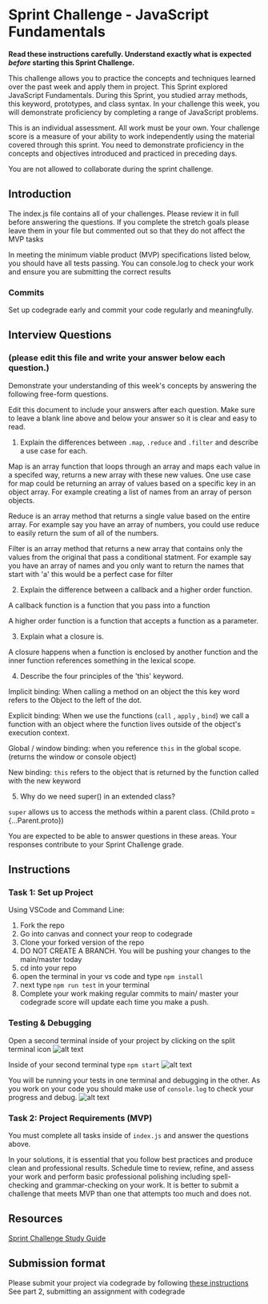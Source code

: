 # Sprint Challenge - JavaScript Fundamentals

**Read these instructions carefully. Understand exactly what is expected _before_ starting this Sprint Challenge.**

This challenge allows you to practice the concepts and techniques learned over the past week and apply them in project. This Sprint explored JavaScript Fundamentals. During this Sprint, you studied array methods, this keyword, prototypes, and class syntax. In your challenge this week, you will demonstrate proficiency by completing a range of JavaScript problems.

This is an individual assessment. All work must be your own. Your challenge score is a measure of your ability to work independently using the material covered through this sprint. You need to demonstrate proficiency in the concepts and objectives introduced and practiced in preceding days.

You are not allowed to collaborate during the sprint challenge. 

## Introduction

The index.js file contains all of your challenges. Please review it in full before answering the questions. If you complete the stretch goals please leave them in your file but commented out so that they do not affect the MVP tasks 

In meeting the minimum viable product (MVP) specifications listed below, you should have all tests passing. You can console.log to check your work and ensure you are submitting the correct results 

### Commits

Set up codegrade early and commit your code regularly and meaningfully. 

## Interview Questions
### (please edit this file and write your answer below each question.)
Demonstrate your understanding of this week's concepts by answering the following free-form questions.

Edit this document to include your answers after each question. Make sure to leave a blank line above and below your answer so it is clear and easy to read.

1. Explain the differences between `.map`, `.reduce` and `.filter` and describe a use case for each. 

Map is an array function that loops through an array and maps each value in a specifed way, returns a new array with these new values. 
    One use case for map could be returning an array of values based on a specific key in an object array. For example creating a list of names from an array of person objects. 

Reduce is an array method that returns a single value based on the entire array. 
    For example say you have an array of numbers, you could use reduce to easily return the sum of all of the numbers. 

Filter is an array method that returns a new array that contains only the values from the original that pass a conditional statment. 
    For example say you have an array of names and you only want to return the names that start with 'a' this would be a perfect case for filter

2. Explain the difference between a callback and a higher order function.

A callback function is a function that you pass into a function

A higher order function is a function that accepts a function as a parameter. 

3. Explain what a closure is.

A closure happens when a function is enclosed by another function and the inner function references something in the lexical scope.  

4. Describe the four principles of the 'this' keyword.

Implicit binding: When calling a method on an object the this key word refers to the Object to the left of the dot. 

Explicit binding: When we use the functions (`call` , `apply` , `bind`) we call a function with an object where the function lives outside of the object's execution context. 

Global / window binding: when you reference `this` in the global scope. (returns the window or console object)

New binding: `this` refers to the object that is returned by the function called with the new keyword

5. Why do we need super() in an extended class?

`super` allows us to access the methods within a parent class. (Child.proto = {...Parent.proto})

You are expected to be able to answer questions in these areas. Your responses contribute to your Sprint Challenge grade. 

## Instructions

### Task 1: Set up Project

Using VSCode and Command Line:


1. Fork the repo
2. Go into canvas and connect your reop to codegrade
3. Clone your forked version of the repo
4. DO NOT CREATE A BRANCH. You will be pushing your changes to the main/master today
5. cd into your repo
6. open the terminal in your vs code and type `npm install`
7. next type `npm run test` in your terminal
8. Complete your work making regular commits to main/ master your codegrade score will update each time you make a push.


### Testing & Debugging

Open a second terminal inside of your project by clicking on the split terminal icon
![alt text](assets/split_terminal.png "Split Terminal")

Inside of your second terminal type `npm start` 
![alt text](assets/npm_start.png "type npm start")

You will be running your tests in one terminal and debugging in the other. As you work on your code you should make use of `console.log` to check your progress and debug.
![alt text](assets/tests_debug_terminal_final.png "your terminal should look like this")

### Task 2: Project Requirements (MVP)

You must complete all tasks inside of `index.js` and answer the questions above.

In your solutions, it is essential that you follow best practices and produce clean and professional results. Schedule time to review, refine, and assess your work and perform basic professional polishing including spell-checking and grammar-checking on your work. It is better to submit a challenge that meets MVP than one that attempts too much and does not.

## Resources
 
 [Sprint Challenge Study Guide](https://www.notion.so/bloomtech/Unit-1-Sprint-3-Study-Guide-033a9a00659a4ef98c12eb97e49a6110)

## Submission format

Please submit your project via codegrade by following [these instructions](https://notion.so.bloomtech.BloomTech-Git-Flow-Step-by-step-269f68ae3bf64eb689a8328715a179f9) See part 2, submitting an assignment with codegrade
